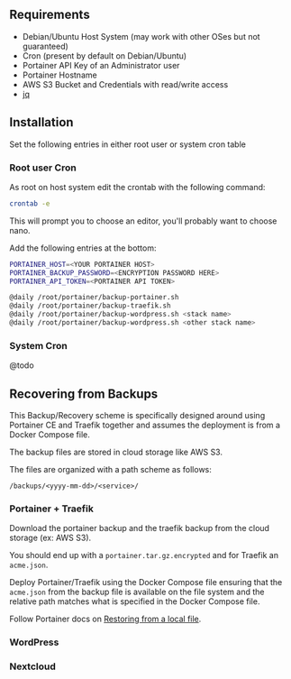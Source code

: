 ## Requirements
- Debian/Ubuntu Host System (may work with other OSes but not guaranteed)
- Cron (present by default on Debian/Ubuntu)
- Portainer API Key of an Administrator user
- Portainer Hostname
- AWS S3 Bucket and Credentials with read/write access
- [jq](https://jqlang.github.io/jq/download/)

## Installation
Set the following entries in either root user or system cron table

### Root user Cron
As root on host system edit the crontab with the following command:

```bash
crontab -e
```

This will prompt you to choose an editor, you'll probably want to choose nano.

Add the following entries at the bottom:

```bash
PORTAINER_HOST=<YOUR PORTAINER HOST>
PORTAINER_BACKUP_PASSWORD=<ENCRYPTION PASSWORD HERE>
PORTAINER_API_TOKEN=<PORTAINER API TOKEN>

@daily /root/portainer/backup-portainer.sh
@daily /root/portainer/backup-traefik.sh
@daily /root/portainer/backup-wordpress.sh <stack name>
@daily /root/portainer/backup-wordpress.sh <other stack name>
```

### System Cron
@todo

## Recovering from Backups

This Backup/Recovery scheme is specifically designed around using Portainer CE and Traefik together
and assumes the deployment is from a Docker Compose file.

The backup files are stored in cloud storage like AWS S3.

The files are organized with a path scheme as follows:

`/backups/<yyyy-mm-dd>/<service>/`

### Portainer + Traefik

Download the portainer backup and the traefik backup from the cloud storage (ex: AWS S3).

You should end up with a `portainer.tar.gz.encrypted` and for Traefik an `acme.json`.

Deploy Portainer/Traefik using the Docker Compose file ensuring that the `acme.json` from the backup file is available on the file system and the relative path matches what is specified in the Docker Compose file. 

Follow Portainer docs on [Restoring from a local file](https://docs.portainer.io/admin/settings/general#restoring-from-a-local-file).

### WordPress

### Nextcloud
